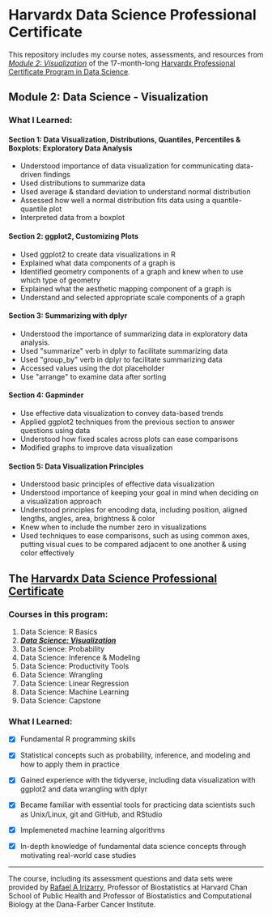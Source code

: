 # Harvardx Data Science Professional Certificate


This repository includes my course notes, assessments, and resources from [*Module 2: Visualization*](https://www.edx.org/course/data-science-visualization) of the 17-month-long [Harvardx Professional Certificate Program in Data Science](https://www.edx.org/professional-certificate/harvardx-data-science).

## Module 2: Data Science - Visualization

### What I Learned:

#### **Section 1:	Data Visualization, Distributions, Quantiles, Percentiles & Boxplots:** Exploratory Data Analysis
- Understood importance of data visualization for communicating data-driven findings
- Used distributions to summarize data
- Used average & standard deviation to understand normal distribution
- Assessed how well a normal distribution fits data using a quantile-quantile plot
- Interpreted data from a boxplot

#### **Section 2:	ggplot2, Customizing Plots**
- Used ggplot2 to create data visualizations in R
- Explained what data components of a graph is
- Identified geometry components of a graph and knew when to use which type of geometry
- Explained what the aesthetic mapping component of a graph is
- Understand and selected appropriate scale components of a graph

#### **Section 3:	Summarizing with dplyr**
- Understood the importance of summarizing data in exploratory data analysis.
- Used "summarize" verb in dplyr to facilitate summarizing data
- Used "group_by" verb in dplyr to facilitate summarizing data
- Accessed values using the dot placeholder
- Use "arrange" to examine data after sorting

#### **Section 4:	Gapminder**
- Use effective data visualization to convey data-based trends
- Applied ggplot2 techniques from the previous section to answer questions using data
- Understood how fixed scales across plots can ease comparisons
- Modified graphs to improve data visualization

#### **Section 5:	Data Visualization Principles**
- Understood basic principles of effective data visualization
- Understood importance of keeping your goal in mind when deciding on a visualization approach
- Understood principles for encoding data, including position, aligned lengths, angles, area, brightness & color
- Knew when to include the number zero in visualizations
- Used techniques to ease comparisons, such as using common axes, putting visual cues to be compared adjacent to one another & using color effectively


## The [Harvardx Data Science Professional Certificate](https://www.edx.org/professional-certificate/harvardx-data-science)

### Courses in this program:
1. Data Science: R Basics
2. [**_Data Science: Visualization_**](https://www.edx.org/course/data-science-r-basics)
3. Data Science: Probability
4. Data Science: Inference & Modeling
5. Data Science: Productivity Tools
6. Data Science: Wrangling
7. Data Science: Linear Regression
8. Data Science: Machine Learning
9. Data Science: Capstone


### What I Learned:
- [x] Fundamental R programming skills
- [x] Statistical concepts such as probability, inference, and modeling and how to apply them in practice
- [x] Gained experience with the tidyverse, including data visualization with ggplot2 and data wrangling with dplyr
- [x] Became familiar with essential tools for practicing data scientists such as Unix/Linux, git and GitHub, and RStudio
- [x] Implemeneted machine learning algorithms
- [x] In-depth knowledge of fundamental data science concepts through motivating real-world case studies

 
  
   
- - - - - - - - - - - - - - - - - - - - - - - - - - - - - - - - - - - - - - - - - - - - - - - - - - - - - - - - - - - - - - - - - - - - - 
The course, including its assessment questions and data sets were provided by [Rafael A Irizarry](https://github.com/rafalab), Professor of Biostatistics at Harvard Chan School of Public Health and Professor of Biostatistics and Computational Biology at the Dana-Farber Cancer Institute.
